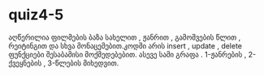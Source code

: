 # quiz4-5
აღწერილია ფილმების ბაზა სახელით , ჟანრით , გამოშვების წლით , რეიტინგით და სხვა მონაცემებით.კოდში არის insert , update , delete ფუნქციები შესაბამისი მოქმედებებით.
ასევე სამი გრაფა . 1-ჟანრების , 2-ქვეყნების , 3-წლების მიხედვით.
